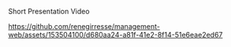 Short Presentation Video


https://github.com/renegirresse/management-web/assets/153504100/d680aa24-a81f-41e2-8f14-51e6eae2ed67
